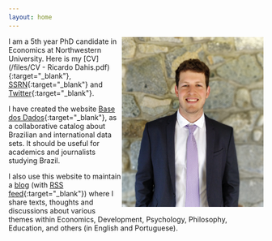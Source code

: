 ```yaml
---
layout: home
---
```


<img src="./files/pictures/profile.jpg" alt="profile" style="width: 280px;" align="right"  />

I am a 5th year PhD candidate in Economics at Northwestern University. Here is my [CV](/files/CV - Ricardo Dahis.pdf){:target="_blank"}, [SSRN](https://ssrn.com/author=2786164){:target="_blank"} and [Twitter](https://twitter.com/rdahis){:target="_blank"}.

I have created the website [Base dos Dados](http://www.basedosdados.org){:target="_blank"}, as a collaborative catalog about Brazilian and international data sets. It should be useful for academics and journalists studying Brazil.

I also use this website to maintain a [blog](blog) (with [RSS feed](./feed.xml){:target="_blank"}) where I share texts, thoughts and discussions about various themes within Economics, Development, Psychology, Philosophy, Education, and others (in English and Portuguese).
